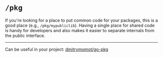 # `/pkg`

If you're looking for a place to put common code for your packages, this is a good place (e.g., `/pkg/mypubliclib`). Having a single place for shared code is handy for developers and also makes it easier to separate internals from the public interface.

---

Can be useful in your project: [dmitrymomot/go-pkg](https://github.com/dmitrymomot/go-pkg)